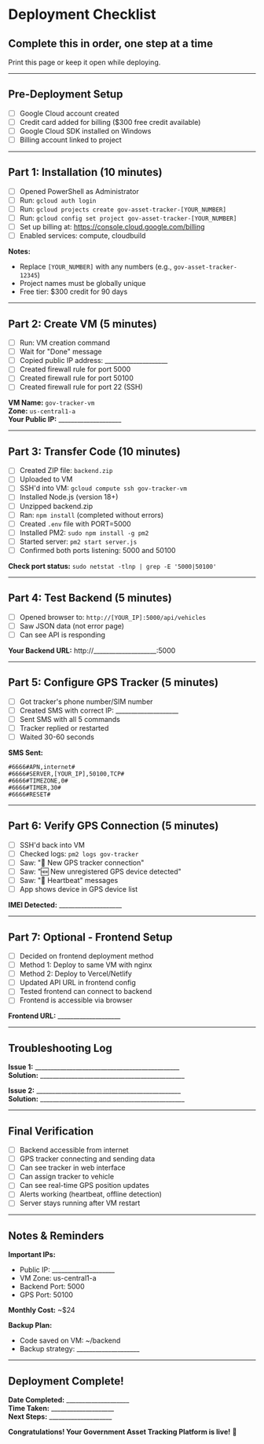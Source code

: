 # Deployment Checklist
## Complete this in order, one step at a time

Print this page or keep it open while deploying.

---

## Pre-Deployment Setup

- [ ] Google Cloud account created
- [ ] Credit card added for billing ($300 free credit available)
- [ ] Google Cloud SDK installed on Windows
- [ ] Billing account linked to project

---

## Part 1: Installation (10 minutes)

- [ ] Opened PowerShell as Administrator
- [ ] Run: `gcloud auth login`
- [ ] Run: `gcloud projects create gov-asset-tracker-[YOUR_NUMBER]`
- [ ] Run: `gcloud config set project gov-asset-tracker-[YOUR_NUMBER]`
- [ ] Set up billing at: https://console.cloud.google.com/billing
- [ ] Enabled services: compute, cloudbuild

**Notes:**
- Replace `[YOUR_NUMBER]` with any numbers (e.g., `gov-asset-tracker-12345`)
- Project names must be globally unique
- Free tier: $300 credit for 90 days

---

## Part 2: Create VM (5 minutes)

- [ ] Run: VM creation command
- [ ] Wait for "Done" message
- [ ] Copied public IP address: ____________________
- [ ] Created firewall rule for port 5000
- [ ] Created firewall rule for port 50100
- [ ] Created firewall rule for port 22 (SSH)

**VM Name:** `gov-tracker-vm`  
**Zone:** `us-central1-a`  
**Your Public IP:** ____________________

---

## Part 3: Transfer Code (10 minutes)

- [ ] Created ZIP file: `backend.zip`
- [ ] Uploaded to VM
- [ ] SSH'd into VM: `gcloud compute ssh gov-tracker-vm`
- [ ] Installed Node.js (version 18+)
- [ ] Unzipped backend.zip
- [ ] Ran: `npm install` (completed without errors)
- [ ] Created `.env` file with PORT=5000
- [ ] Installed PM2: `sudo npm install -g pm2`
- [ ] Started server: `pm2 start server.js`
- [ ] Confirmed both ports listening: 5000 and 50100

**Check port status:** `sudo netstat -tlnp | grep -E '5000|50100'`

---

## Part 4: Test Backend (5 minutes)

- [ ] Opened browser to: `http://[YOUR_IP]:5000/api/vehicles`
- [ ] Saw JSON data (not error page)
- [ ] Can see API is responding

**Your Backend URL:** http://____________________:5000

---

## Part 5: Configure GPS Tracker (5 minutes)

- [ ] Got tracker's phone number/SIM number
- [ ] Created SMS with correct IP: ____________________
- [ ] Sent SMS with all 5 commands
- [ ] Tracker replied or restarted
- [ ] Waited 30-60 seconds

**SMS Sent:**
```
#6666#APN,internet#
#6666#SERVER,[YOUR_IP],50100,TCP#
#6666#TIMEZONE,0#
#6666#TIMER,30#
#6666#RESET#
```

---

## Part 6: Verify GPS Connection (5 minutes)

- [ ] SSH'd back into VM
- [ ] Checked logs: `pm2 logs gov-tracker`
- [ ] Saw: "🔌 New GPS tracker connection"
- [ ] Saw: "🆕 New unregistered GPS device detected"
- [ ] Saw: "💓 Heartbeat" messages
- [ ] App shows device in GPS device list

**IMEI Detected:** ____________________

---

## Part 7: Optional - Frontend Setup

- [ ] Decided on frontend deployment method
- [ ] Method 1: Deploy to same VM with nginx
- [ ] Method 2: Deploy to Vercel/Netlify
- [ ] Updated API URL in frontend config
- [ ] Tested frontend can connect to backend
- [ ] Frontend is accessible via browser

**Frontend URL:** ____________________

---

## Troubleshooting Log

**Issue 1:** ______________________________________________  
**Solution:** ______________________________________________  

**Issue 2:** ______________________________________________  
**Solution:** ______________________________________________  

---

## Final Verification

- [ ] Backend accessible from internet
- [ ] GPS tracker connecting and sending data
- [ ] Can see tracker in web interface
- [ ] Can assign tracker to vehicle
- [ ] Can see real-time GPS position updates
- [ ] Alerts working (heartbeat, offline detection)
- [ ] Server stays running after VM restart

---

## Notes & Reminders

**Important IPs:**
- Public IP: ____________________
- VM Zone: us-central1-a
- Backend Port: 5000
- GPS Port: 50100

**Monthly Cost:** ~$24

**Backup Plan:**
- Code saved on VM: ~/backend
- Backup strategy: ____________________

---

## Deployment Complete!

**Date Completed:** ____________________  
**Time Taken:** ____________________  
**Next Steps:** ____________________

**Congratulations! Your Government Asset Tracking Platform is live!** 🎉
